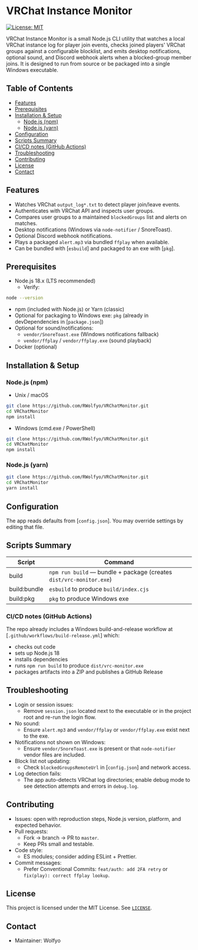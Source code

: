 # VRChat Instance Monitor

[![License: MIT](https://img.shields.io/badge/license-MIT-blue.svg)](#license)

VRChat Instance Monitor is a small Node.js CLI utility that watches a local VRChat instance log for player join events, checks joined players' VRChat groups against a configurable blocklist, and emits desktop notifications, optional sound, and Discord webhook alerts when a blocked-group member joins. It is designed to run from source or be packaged into a single Windows executable.

## Table of Contents

- [Features](#features)
- [Prerequisites](#prerequisites)
- [Installation & Setup](#installation--setup)
  - [Node.js (npm)](#nodejs-npm)
  - [Node.js (yarn)](#nodejs-yarn)
- [Configuration](#configuration)
- [Scripts Summary](#scripts-summary)
- [CI/CD notes (GitHub Actions)](#cicd-notes-github-actions)
- [Troubleshooting](#troubleshooting)
- [Contributing](#contributing)
- [License](#license)
- [Contact](#contact)

## Features

- Watches VRChat `output_log*.txt` to detect player join/leave events.
- Authenticates with VRChat API and inspects user groups.
- Compares user groups to a maintained `blockedGroups` list and alerts on matches.
- Desktop notifications (Windows via `node-notifier` / SnoreToast).
- Optional Discord webhook notifications.
- Plays a packaged `alert.mp3` via bundled `ffplay` when available.
- Can be bundled with [`esbuild`] and packaged to an exe with [`pkg`].

## Prerequisites

- Node.js 18.x (LTS recommended)  
  - Verify: 
```bash
node --version
```
- npm (included with Node.js) or Yarn (classic)
- Optional for packaging to Windows exe: `pkg` (already in devDependencies in [`package.json`])
- Optional for sound/notifications:
  - `vendor/SnoreToast.exe` (Windows notifications fallback)
  - `vendor/ffplay` / `vendor/ffplay.exe` (sound playback)
- Docker (optional)

## Installation & Setup

### Node.js (npm)

- Unix / macOS
```bash
git clone https://github.com/RWolfyo/VRChatMonitor.git
cd VRChatMonitor
npm install
```

- Windows (cmd.exe / PowerShell)
```bash
git clone https://github.com/RWolfyo/VRChatMonitor.git
cd VRChatMonitor
npm install
```

### Node.js (yarn)

```bash
git clone https://github.com/RWolfyo/VRChatMonitor.git
cd VRChatMonitor
yarn install
```

## Configuration

The app reads defaults from [`config.json`]. You may override settings by editing that file.

## Scripts Summary

| Script | Command |
|---|---|
| build | `npm run build` — bundle + package (creates `dist/vrc-monitor.exe`) |
| build:bundle | `esbuild` to produce `build/index.cjs` |
| build:pkg | `pkg` to produce Windows exe |

### CI/CD notes (GitHub Actions)

The repo already includes a Windows build-and-release workflow at [`.github/workflows/build-release.yml`] which:
- checks out code
- sets up Node.js 18
- installs dependencies
- runs `npm run build` to produce `dist/vrc-monitor.exe`
- packages artifacts into a ZIP and publishes a GitHub Release

## Troubleshooting

- Login or session issues:
  - Remove `session.json` located next to the executable or in the project root and re-run the login flow.
- No sound:
  - Ensure `alert.mp3` and `vendor/ffplay` or `vendor/ffplay.exe` exist next to the exe.
- Notifications not shown on Windows:
  - Ensure `vendor/SnoreToast.exe` is present or that `node-notifier` vendor files are included.
- Block list not updating:
  - Check `blockedGroupsRemoteUrl` in [`config.json`] and network access.
- Log detection fails:
  - The app auto-detects VRChat log directories; enable debug mode to see detection attempts and errors in `debug.log`.

## Contributing

- Issues: open with reproduction steps, Node.js version, platform, and expected behavior.
- Pull requests:
  - Fork → branch → PR to `master`.
  - Keep PRs small and testable.
- Code style:
  - ES modules; consider adding ESLint + Prettier.
- Commit messages:
  - Prefer Conventional Commits: `feat/auth: add 2FA retry` or `fix(play): correct ffplay lookup`.

## License

This project is licensed under the MIT License. See [`LICENSE`](LICENSE:1).

## Contact

- Maintainer: Wolfyo
